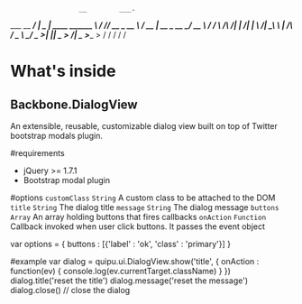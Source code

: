                      __        ___.                         
___  __ ____________/  |_  ____\_ |_________   ____   ______
\  \/ // __ \_  __ \   __\/ __ \| __ \_  __ \_/ __ \ /  ___/
 \   /\  ___/|  | \/|  | \  ___/| \_\ \  | \/\  ___/ \___ \ 
  \_/  \___  >__|   |__|  \___  >___  /__|    \___  >____  >
           \/                 \/    \/            \/     \/ 


What's inside
==================================================


Backbone.DialogView
--------------------------------------------------
An extensible, reusable, customizable dialog view
built on top of Twitter bootstrap modals plugin.

#requirements
- jQuery >= 1.7.1
- Bootstrap modal plugin

#options
`customClass`   `String`    A custom class to be attached to the DOM
`title`         `String`    The dialog title
`message`       `String`    The dialog message
`buttons`       `Array`     An array holding buttons that fires callbacks
`onAction`      `Function`  Callback invoked when user click buttons. It passes the event object
  
  var options = {
    buttons : [{'label' : 'ok', 'class' : 'primary'}]
  }
  
#example
  var dialog = quipu.ui.DialogView.show('title', {
    onAction : function(ev) {
      console.log(ev.currentTarget.className)
    }
  })
  dialog.title('reset the title')
  dialog.message('reset the message')
  dialog.close() // close the dialog